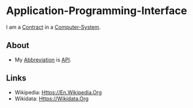 # Application-Programming-Interface

I am a [Contract](600223.md) in a [Computer-System](9000153.md).

## About

- My [Abbreviation](210000000.md) is [API](2000264.md).

## Links

- Wikipedia: [Https://En.Wikipedia.Org](https://en.wikipedia.org/wiki/API)
- Wikidata: [Https://Wikidata.Org](https://wikidata.org/wiki/Q165194)
